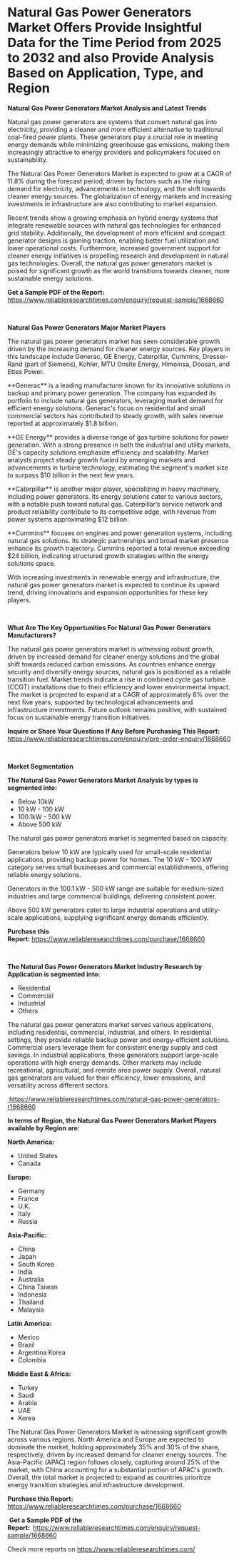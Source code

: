 <p><h1>Natural Gas Power Generators Market Offers Provide Insightful Data for the Time Period from 2025 to 2032 and also Provide Analysis Based on Application, Type, and Region</h1></p><p><strong>Natural Gas Power Generators Market Analysis and Latest Trends</strong></p>
<p><p>Natural gas power generators are systems that convert natural gas into electricity, providing a cleaner and more efficient alternative to traditional coal-fired power plants. These generators play a crucial role in meeting energy demands while minimizing greenhouse gas emissions, making them increasingly attractive to energy providers and policymakers focused on sustainability.</p><p>The Natural Gas Power Generators Market is expected to grow at a CAGR of 11.8% during the forecast period, driven by factors such as the rising demand for electricity, advancements in technology, and the shift towards cleaner energy sources. The globalization of energy markets and increasing investments in infrastructure are also contributing to market expansion.</p><p>Recent trends show a growing emphasis on hybrid energy systems that integrate renewable sources with natural gas technologies for enhanced grid stability. Additionally, the development of more efficient and compact generator designs is gaining traction, enabling better fuel utilization and lower operational costs. Furthermore, increased government support for cleaner energy initiatives is propelling research and development in natural gas technologies. Overall, the natural gas power generators market is poised for significant growth as the world transitions towards cleaner, more sustainable energy solutions.</p></p>
<p><strong>Get a Sample PDF of the Report:&nbsp;</strong> <a href="https://www.reliableresearchtimes.com/enquiry/request-sample/1668660?utm_campaign=2997&utm_medium=2&utm_source=Github&utm_content=ia&utm_term=10042025&utm_id=natural-gas-power-generators">https://www.reliableresearchtimes.com/enquiry/request-sample/1668660</a></p>
<p>&nbsp;</p>
<p><strong>Natural Gas Power Generators Major Market Players</strong></p>
<p><p>The natural gas power generators market has seen considerable growth driven by the increasing demand for cleaner energy sources. Key players in this landscape include Generac, GE Energy, Caterpillar, Cummins, Dresser-Rand (part of Siemens), Kohler, MTU Onsite Energy, Himoinsa, Doosan, and Ettes Power.</p><p>**Generac** is a leading manufacturer known for its innovative solutions in backup and primary power generation. The company has expanded its portfolio to include natural gas generators, leveraging market demand for efficient energy solutions. Generac's focus on residential and small commercial sectors has contributed to steady growth, with sales revenue reported at approximately $1.8 billion.</p><p>**GE Energy** provides a diverse range of gas turbine solutions for power generation. With a strong presence in both the industrial and utility markets, GE's capacity solutions emphasize efficiency and scalability. Market analysts project steady growth fueled by emerging markets and advancements in turbine technology, estimating the segment's market size to surpass $10 billion in the next few years.</p><p>**Caterpillar** is another major player, specializing in heavy machinery, including power generators. Its energy solutions cater to various sectors, with a notable push toward natural gas. Caterpillar’s service network and product reliability contribute to its competitive edge, with revenue from power systems approximating $12 billion.</p><p>**Cummins** focuses on engines and power generation systems, including natural gas solutions. Its strategic partnerships and broad market presence enhance its growth trajectory. Cummins reported a total revenue exceeding $24 billion, indicating structured growth strategies within the energy solutions space.</p><p>With increasing investments in renewable energy and infrastructure, the natural gas power generators market is expected to continue its upward trend, driving innovations and expansion opportunities for these key players.</p></p>
<p>&nbsp;</p>
<p><strong>What Are The Key Opportunities For Natural Gas Power Generators Manufacturers?</strong></p>
<p><p>The natural gas power generators market is witnessing robust growth, driven by increased demand for cleaner energy solutions and the global shift towards reduced carbon emissions. As countries enhance energy security and diversify energy sources, natural gas is positioned as a reliable transition fuel. Market trends indicate a rise in combined cycle gas turbine (CCGT) installations due to their efficiency and lower environmental impact. The market is projected to expand at a CAGR of approximately 6% over the next five years, supported by technological advancements and infrastructure investments. Future outlook remains positive, with sustained focus on sustainable energy transition initiatives.</p></p>
<p><strong>Inquire or Share Your Questions If Any Before Purchasing This Report:</strong> <a href="https://www.reliableresearchtimes.com/enquiry/pre-order-enquiry/1668660?utm_campaign=2997&utm_medium=2&utm_source=Github&utm_content=ia&utm_term=10042025&utm_id=natural-gas-power-generators">https://www.reliableresearchtimes.com/enquiry/pre-order-enquiry/1668660</a></p>
<p>&nbsp;</p>
<p><strong>Market Segmentation</strong></p>
<p><strong>The Natural Gas Power Generators Market Analysis by types is segmented into:</strong></p>
<p><ul><li>Below 10kW</li><li>10 kW - 100 kW</li><li>100.1kW - 500 kW</li><li>Above 500 kW</li></ul></p>
<p><p>The natural gas power generators market is segmented based on capacity. </p><p>Generators below 10 kW are typically used for small-scale residential applications, providing backup power for homes. The 10 kW - 100 kW category serves small businesses and commercial establishments, offering reliable energy solutions. </p><p>Generators in the 100.1 kW - 500 kW range are suitable for medium-sized industries and large commercial buildings, delivering consistent power. </p><p>Above 500 kW generators cater to large industrial operations and utility-scale applications, supplying significant energy demands efficiently.</p></p>
<p><strong>Purchase this Report:&nbsp;</strong><a href="https://www.reliableresearchtimes.com/purchase/1668660?utm_campaign=2997&utm_medium=2&utm_source=Github&utm_content=ia&utm_term=10042025&utm_id=natural-gas-power-generators">https://www.reliableresearchtimes.com/purchase/1668660</a></p>
<p>&nbsp;</p>
<p><strong>The Natural Gas Power Generators Market Industry Research by Application is segmented into:</strong></p>
<p><ul><li>Residential</li><li>Commercial</li><li>Industrial</li><li>Others</li></ul></p>
<p><p>The natural gas power generators market serves various applications, including residential, commercial, industrial, and others. In residential settings, they provide reliable backup power and energy-efficient solutions. Commercial users leverage them for consistent energy supply and cost savings. In industrial applications, these generators support large-scale operations with high energy demands. Other markets may include recreational, agricultural, and remote area power supply. Overall, natural gas generators are valued for their efficiency, lower emissions, and versatility across different sectors.</p></p>
<p><a href="https://www.reliableresearchtimes.com/natural-gas-power-generators-r1668660?utm_campaign=2997&utm_medium=2&utm_source=Github&utm_content=ia&utm_term=10042025&utm_id=natural-gas-power-generators">&nbsp;https://www.reliableresearchtimes.com/natural-gas-power-generators-r1668660</a></p>
<p><strong>In terms of Region, the Natural Gas Power Generators Market Players available by Region are:</strong></p>
<p>
    <p> <strong> North America: </strong>
        <ul>
            <li>United States</li>
            <li>Canada</li>
        </ul>
        </p> 
    <p> <strong> Europe: </strong>
        <ul>
            <li>Germany</li>
            <li>France</li>
            <li>U.K.</li>
            <li>Italy</li>
            <li>Russia</li>
        </ul>
        </p> 
    <p> <strong> Asia-Pacific: </strong>
        <ul>
            <li>China</li>
            <li>Japan</li>
            <li>South Korea</li>
            <li>India</li>
            <li>Australia</li>
            <li>China Taiwan</li>
            <li>Indonesia</li>
            <li>Thailand</li>
            <li>Malaysia</li>
        </ul>
        </p> 
    <p> <strong> Latin America: </strong>
        <ul>
            <li>Mexico</li>
            <li>Brazil</li>
            <li>Argentina Korea</li>
            <li>Colombia</li>
        </ul>
        </p> 
    <p> <strong> Middle East & Africa: </strong>
        <ul>
            <li>Turkey</li>
            <li>Saudi</li>
            <li>Arabia</li>
            <li>UAE</li>
            <li>Korea</li>
        </ul>
    </p>
    </p>
<p><p>The Natural Gas Power Generators Market is witnessing significant growth across various regions. North America and Europe are expected to dominate the market, holding approximately 35% and 30% of the share, respectively, driven by increased demand for cleaner energy sources. The Asia-Pacific (APAC) region follows closely, capturing around 25% of the market, with China accounting for a substantial portion of APAC's growth. Overall, the total market is projected to expand as countries prioritize energy transition strategies and infrastructure development.</p></p>
<p><strong>Purchase this Report: </strong><a href="https://www.reliableresearchtimes.com/purchase/1668660?utm_campaign=2997&utm_medium=2&utm_source=Github&utm_content=ia&utm_term=10042025&utm_id=natural-gas-power-generators">https://www.reliableresearchtimes.com/purchase/1668660</a></p>
<p>&nbsp;<strong>Get a Sample PDF of the Report:&nbsp;&nbsp;</strong><a href="https://www.reliableresearchtimes.com/enquiry/request-sample/1668660?utm_campaign=2997&utm_medium=2&utm_source=Github&utm_content=ia&utm_term=10042025&utm_id=natural-gas-power-generators">https://www.reliableresearchtimes.com/enquiry/request-sample/1668660</a></p>
<p><strong></strong></p>
<p>Check more reports on <a href="https://www.reliableresearchtimes.com/?utm_campaign=2997&utm_medium=2&utm_source=Github&utm_content=ia&utm_term=10042025&utm_id=natural-gas-power-generators">https://www.reliableresearchtimes.com/</a></p>
